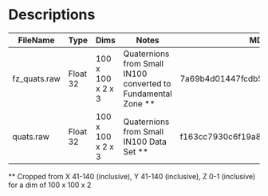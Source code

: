 # Descriptions


| FileName | Type | Dims | Notes | MD5 |
|----------|------|------|-------|-----|
| fz_quats.raw | Float 32 | 100 x 100 x 2 x 3 | Quaternions from Small IN100 converted to Fundamental Zone **| 7a69b4d01447fcdb59d32f416be22492 |
| quats.raw | Float 32 | 100 x 100 x 2 x 3 | Quaternions from Small IN100 Data Set  ** | f163cc7930c6f19a83c2b9cd1dd26938 |



** Cropped from X 41-140 (inclusive), Y 41-140 (inclusive), Z 0-1 (inclusive) for a dim of 100 x 100 x 2

